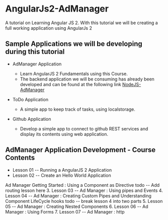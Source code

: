 # AngularJs2-AdManager
A tutorial on Learning Angular JS 2. With this tutorial we will be creating a full working application using AngularJs 2

## Sample Applications we will be developing during this tutorial
- AdManager Application
   - Learn AngularJS 2 Fundamentals using this Course.
   - The backend application we will be consuming has already been developed and can be found at the following link 
   [NodeJS-AdManager](https://github.com/costaivo/NodeJS-AdManager)

- ToDo Application
    - A simple app to keep track of tasks, using localstorage. 

- Github  Application 
    - Develop a simple app to connect to github REST services and display its contents using web application.



## AdManager Application Development - Course Contents
- Lesson 01 -- Running a AngularJS 2 Application
- Lesson 02 -- Create  an Hello World Application

Ad Manager Getting Started : Using a Component as Directive
todo -- Add routing lesson here
3.  Lesson 03 -- Ad Manager : Using pipes and Events
4.  Lesson 04 -- Ad Manager : Creating Custom Pipes and Understanding Component LifeCycle hooks
todo -- break lesson 4 into two parts
5.  Lesson 05 -- Ad Manager : Creating Nested Components
6.  Lesson 06 -- Ad Manager : Using Forms
7.  Lesson 07 -- Ad Manager : http